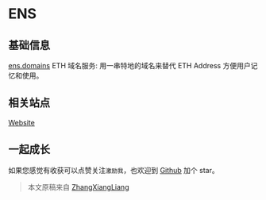 # ENS

## 基础信息

[ens.domains](https://ens.domains) ETH 域名服务: 用一串特地的域名来替代 ETH Address 方便用户记忆和使用。

## 相关站点

[Website](https://ens.domains)

## 一起成长

如果您感觉有收获可以点赞关注`激励我`，也欢迎到 [Github](https://github.com/zhangxiangliang/blockchain-101) 加个 star。

> 本文原稿来自 [ZhangXiangLiang](https://github.com/zhangxiangliang)
